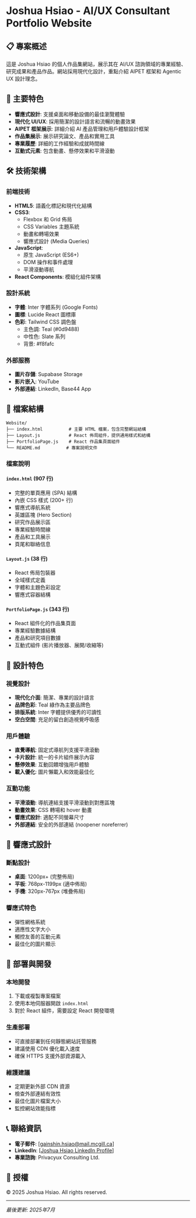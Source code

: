 # Joshua Hsiao - AI/UX Consultant Portfolio Website

## 📋 專案概述

這是 Joshua Hsiao 的個人作品集網站，展示其在 AI/UX 諮詢領域的專業經驗、研究成果和產品作品。網站採用現代化設計，重點介紹 AIPET 框架和 Agentic UX 設計理念。

## 🚀 主要特色

- **響應式設計**: 支援桌面和移動設備的最佳瀏覽體驗
- **現代化 UI/UX**: 採用簡潔的設計語言和流暢的動畫效果
- **AIPET 框架展示**: 詳細介紹 AI 產品管理和用戶體驗設計框架
- **作品集展示**: 展示研究論文、產品和實用工具
- **專業履歷**: 詳細的工作經驗和成就時間線
- **互動式元素**: 包含動畫、懸停效果和平滑滾動

## 🛠 技術架構

### 前端技術
- **HTML5**: 語義化標記和現代化結構
- **CSS3**: 
  - Flexbox 和 Grid 佈局
  - CSS Variables 主題系統
  - 動畫和轉場效果
  - 響應式設計 (Media Queries)
- **JavaScript**: 
  - 原生 JavaScript (ES6+)
  - DOM 操作和事件處理
  - 平滑滾動導航
- **React Components**: 模組化組件架構

### 設計系統
- **字體**: Inter 字體系列 (Google Fonts)
- **圖標**: Lucide React 圖標庫
- **色彩**: Tailwind CSS 調色盤
  - 主色調: Teal (#0d9488)
  - 中性色: Slate 系列
  - 背景: #f8fafc

### 外部服務
- **圖片存儲**: Supabase Storage
- **影片嵌入**: YouTube
- **外部連結**: LinkedIn, Base44 App

## 📁 檔案結構

```
Website/
├── index.html          # 主要 HTML 檔案，包含完整網站結構
├── Layout.js           # React 佈局組件，提供通用樣式和結構
├── PortfolioPage.js    # React 作品集頁面組件
└── README.md          # 專案說明文件
```

### 檔案說明

#### `index.html` (907 行)
- 完整的單頁應用 (SPA) 結構
- 內嵌 CSS 樣式 (200+ 行)
- 響應式導航系統
- 英雄區塊 (Hero Section)
- 研究作品展示區
- 專業經驗時間線
- 產品和工具展示
- 頁尾和聯絡信息

#### `Layout.js` (38 行)
- React 佈局包裝器
- 全域樣式定義
- 字體和主題色彩設定
- 響應式容器結構

#### `PortfolioPage.js` (343 行)
- React 組件化的作品集頁面
- 專業經驗數據結構
- 產品和研究項目數據
- 互動式組件 (影片播放器、展開/收縮等)

## 🎨 設計特色

### 視覺設計
- **現代化介面**: 簡潔、專業的設計語言
- **品牌色彩**: Teal 綠作為主要品牌色
- **排版系統**: Inter 字體提供優秀的可讀性
- **空白空間**: 充足的留白創造視覺呼吸感

### 用戶體驗
- **直覺導航**: 固定式導航列支援平滑滾動
- **卡片設計**: 統一的卡片組件展示內容
- **懸停效果**: 互動回饋增強用戶體驗
- **載入優化**: 圖片懶載入和效能最佳化

### 互動功能
- **平滑滾動**: 導航連結支援平滑滾動到對應區塊
- **動畫效果**: CSS 轉場和 hover 動畫
- **響應式設計**: 適配不同螢幕尺寸
- **外部連結**: 安全的外部連結 (noopener noreferrer)

## 📱 響應式設計

### 斷點設計
- **桌面**: 1200px+ (完整佈局)
- **平板**: 768px-1199px (適中佈局)
- **手機**: 320px-767px (堆疊佈局)

### 響應式特色
- 彈性網格系統
- 適應性文字大小
- 觸控友善的互動元素
- 最佳化的圖片顯示

## 🚀 部署與開發

### 本地開發
1. 下載或複製專案檔案
2. 使用本地伺服器開啟 `index.html`
3. 對於 React 組件，需要設定 React 開發環境

### 生產部署
- 可直接部署到任何靜態網站託管服務
- 建議使用 CDN 優化載入速度
- 確保 HTTPS 支援外部資源載入

### 維護建議
- 定期更新外部 CDN 資源
- 檢查外部連結有效性
- 最佳化圖片檔案大小
- 監控網站效能指標

## 📞 聯絡資訊

- **電子郵件**: [gainshin.hsiao@mail.mcgill.ca]
- **LinkedIn**: [[Joshua Hsiao LinkedIn Profile](https://www.linkedin.com/in/joshuahsiao/)]
- **專業諮詢**: Privacyux Consulting Ltd.

## 📄 授權

© 2025 Joshua Hsiao. All rights reserved.

---

*最後更新: 2025年7月* 